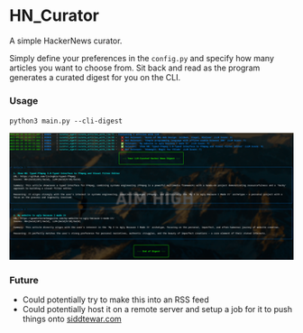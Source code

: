 # HN_Curator

A simple HackerNews curator.

Simply define your preferences in the `config.py` and specify how many articles you want to choose from.
Sit back and read as the program generates a curated digest for you on the CLI.

### Usage
`python3 main.py --cli-digest`

![demo image](https://github.com/sid-008/HN_Curator/blob/main/images/Screenshot%20from%202025-05-29%2018-49-39.png "The app")

### Future
- Could potentially try to make this into an RSS feed
- Could potentially host it on a remote server and setup a job for it to push things onto [siddtewar.com](siddtewari.com)
